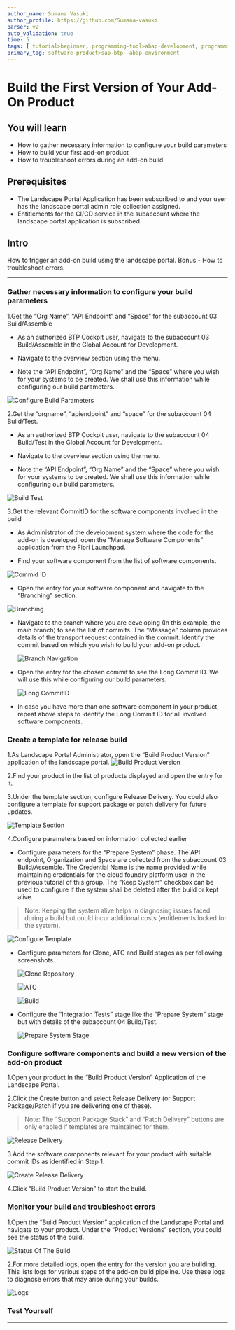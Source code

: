 ```yaml
---
author_name: Sumana Vasuki
author_profile: https://github.com/Sumana-vasuki
parser: v2
auto_validation: true
time: 5
tags: [ tutorial>beginner, programming-tool>abap-development, programming-tool>abap-extensibility, tutorial>license]
primary_tag: software-product>sap-btp--abap-environment
---
```


# Build the First Version of Your Add-On Product

## You will learn

- How to gather necessary information to configure your build parameters
- How to build your first add-on product
- How to troubleshoot errors during an add-on build

## Prerequisites

- The Landscape Portal Application has been subscribed to and your user has the landscape portal admin role collection assigned.
- Entitlements for the CI/CD service in the subaccount where the landscape portal application is subscribed.

## Intro

<!-- description --> How to trigger an add-on build using the landscape portal. Bonus - How to troubleshoot errors.

---

### Gather necessary information to configure your build parameters

1.Get the “Org Name”, “API Endpoint” and “Space” for the subaccount 03 Build/Assemble

- As an authorized BTP Cockpit user, navigate to the subaccount 03 Build/Assemble in the Global Account for Development.

- Navigate to the overview section using the menu.

- Note the “API Endpoint”, “Org Name” and the “Space” where you wish for your systems to be created. We shall use this information while configuring our build parameters.

![Configure Build Parameters](ConfigureBuildParameters.png)

2.Get the “orgname”, “apiendpoint” and “space” for the subaccount 04 Build/Test.

- As an authorized BTP Cockpit user, navigate to the subaccount 04 Build/Test in the Global Account for Development.

- Navigate to the overview section using the menu.

- Note the “API Endpoint”, “Org Name” and the “Space” where you wish for your systems to be created. We shall use this information while configuring our build parameters.

![Build Test](BuildTest.png)

3.Get the relevant CommitID for the software components involved in the build

- As Administrator of the development system where the code for the add-on is developed, open the “Manage Software Components” application from the Fiori Launchpad.

- Find your software component from the list of software components.

![Commid ID](CommidID.png)

- Open the entry for your software component and navigate to the “Branching” section.

![Branching](Branching.png)

- Navigate to the branch where you are developing (In this example, the main branch) to see the list of commits. The “Message” column provides details of the transport request contained in the commit. Identify the commit based on which you wish to build your add-on product.

  ![Branch Navigation](BranchNavigation.png)

- Open the entry for the chosen commit to see the Long Commit ID. We will use this while configuring our build parameters.

  ![Long CommitID](LongCommitID.png)

- In case you have more than one software component in your product, repeat above steps to identify the Long Commit ID for all involved software components.

### Create a template for release build

1.As Landscape Portal Administrator, open the “Build Product Version” application of the landscape portal.
  ![Build Product Version](BuildProductVersion.png)

2.Find your product in the list of products displayed and open the entry for it.

3.Under the template section, configure Release Delivery. You could also configure a template for support package or patch delivery for future updates.

![Template Section](TemplateSection.png)

4.Configure parameters based on information collected earlier

- Configure parameters for the “Prepare System” phase.
  The API endpoint, Organization and Space are collected from the subaccount 03 Build/Assemble.
  The Credential Name is the name provided while maintaining credentials for the cloud foundry platform user in the previous tutorial of this group.
  The “Keep System” checkbox can be used to configure if the system shall be deleted after the build or kept alive.

> Note: Keeping the system alive helps in diagnosing issues faced during a build but could incur additional costs (entitlements locked for the system).

  ![Configure Template](ConfigureTemplate.png)

- Configure parameters for Clone, ATC and Build stages as per following screenshots.

  ![Clone Repository](CloneRepository.png)

  ![ATC](ATC.png)

  ![Build](Build.png)

- Configure the “Integration Tests” stage like the “Prepare System” stage but with details of the subaccount 04 Build/Test.

  ![Prepare System Stage](PrepareSystemStage.png)

### Configure software components and build a new version of the add-on product

1.Open your product in the “Build Product Version” Application of the Landscape Portal.

2.Click the Create button and select Release Delivery (or Support Package/Patch if you are delivering one of these).

> Note: The “Support Package Stack” and “Patch Delivery” buttons are only enabled if templates are maintained for them.

![Release Delivery](ReleaseDelivery.png)

3.Add the software components relevant for your product with suitable commit IDs as identified in Step 1.

![Create Release Delivery](CreateReleaseDelivery.png)

4.Click “Build Product Version” to start the build.

### Monitor your build and troubleshoot errors

1.Open the “Build Product Version” application of the Landscape Portal and navigate to your product. Under the “Product Versions” section, you could see the status of the build.

![Status Of The Build](StatusOfTheBuild.png)

2.For more detailed logs, open the entry for the version you are building. This lists logs for various steps of the add-on build pipeline. Use these logs to diagnose errors that may arise during your builds.

![Logs](Logs.png)

### Test Yourself

---
